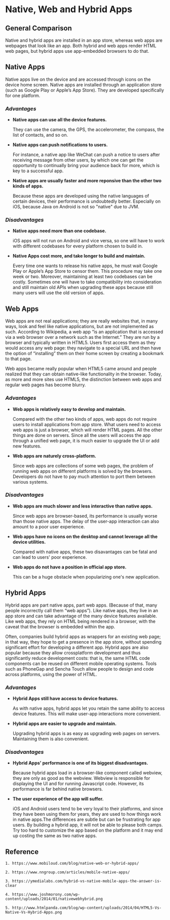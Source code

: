 Native, Web and Hybrid Apps
==========================
## General Comparison
Native and hybrid apps are installed in an app store, whereas web apps are webpages that look like an app. Both hybrid and web apps render HTML web pages, but hybrid apps use app-embedded browsers to do that.

## Native Apps
Native apps live on the device and are accessed through icons on the device home screen. Native apps are installed through an application store (such as Google Play or Apple’s App Store). They are developed specifically for one platform.
### *Advantages*
* **Native apps can use all the device features.**

    They can use the camera, the GPS, the accelerometer, the compass, the list of contacts, and so on.

* **Native apps can push notifications to users.**

    For instance, a native app like WeChat can push a notice to users after receiving message from other users, by which one can get the opportunity to continually bring your audience back for more, which is key to a successful app.


* **Native apps are usually faster and more reponsive than the other two kinds of apps.**
    
    Because these apps are developed using the native languages of certain devices,
     their performance is undoubtedly better. Especially on iOS, because Java on Android is not so "native" due to JVM.

### *Disadvantages*
* **Native apps need more than one codebase.**

    iOS apps will not run on Android and vice versa, so one will have to work with different codebases for every platform chosen to build in.

* **Native Apps cost more, and take longer to build and maintain.**

    Every time one wants to release his native apps, he must wait Google Play or Apple’s App Store to censor them. This procedure may take one week or two. Moreover, maintaining at least two codebases can be costly. Sometimes one will have to take compatibility into consideration and still maintain old APIs when upgrading these apps because still many users will use the old version of apps.

## Web Apps
Web apps are not real applications; they are really websites that, in many ways, look and feel like native applications, but are not implemented as such. According to Wikipedia, a web app “is an application that is accessed via a web browser over a network such as the Internet.” They are run by a browser and typically written in HTML5. Users first access them as they would access any web page: they navigate to a special URL and then have the option of “installing” them on their home screen by creating a bookmark to that page.

Web apps became really popular when HTML5 came around and people realized that they can obtain native-like functionality in the browser. Today, as more and more sites use HTML5, the distinction between web apps and regular web pages has become blurry.
### *Advantages*
* **Web apps is relatively easy to develop and maintain.**
    
    Compared with the other two kinds of apps, web apps do not require users to install applications from app store. What users need to access web apps is just a browser, which will render HTML pages. All the other things are done on servers. Since all the users will access the app through a unified web page, it is much easier to upgrade the UI or add new features.
* **Web apps are naturely cross-platform.**

    Since web apps are collections of some web pages, the problem of running web apps on  different platforms is solved by the browsers. Developers do not have to pay much attention to port them between various systems.
### *Disadvantages*
* **Web apps are much slower and less interactive than native apps.**

    Since web apps are browser-based, its performance is usually worse than those native apps. The delay of the user-app interaction can also amount to a poor user experience.

* **Web apps have no icons on the desktop and cannot leverage all the device utilities.**

    Compared with native apps, these two disavantages can be fatal and can lead to users' poor experience.

* **Web apps do not have a position in official app store.**

    This can be a huge obstacle when popularizing one's new application.
## Hybrid Apps
Hybrid apps are part native apps, part web apps. (Because of that, many people incorrectly call them “web apps”). Like native apps, they live in an app store and can take advantage of the many device features available. Like web apps, they rely on HTML being rendered in a browser, with the caveat that the browser is embedded within the app.

Often, companies build hybrid apps as wrappers for an existing web page; in that way, they hope to get a presence in the app store, without spending significant effort for developing a different app. Hybrid apps are also popular because they allow crossplatform development and thus significantly reduce development costs: that is, the same HTML code components can be reused on different mobile operating systems. Tools such as PhoneGap and Sencha Touch allow people to design and code across platforms, using the power of HTML.
### *Advantages*
* **Hybrid Apps still have access to device features.**
    
    As with native apps, hybrid apps let you retain the same ability to access device features. This will make user-app interactions more convenient.

* **Hybrid apps are easier to upgrade and maintain.**

    Upgrading hybrid apps is as easy as upgrading web pages on servers. Maintaining them is also convenient.
### *Disadvantages*
* **Hybrid Apps' performance is one of its biggest disadvantages.**

    Because hybrid apps load in a browser-like component called webview, they are only as good as the webview. Webview is responsible for displaying the UI and for running Javascript code. However, its performance is far behind native browsers.

* **The user experience of the app will suffer.**

    iOS and Android users tend to be very loyal to their platforms, and since they have been using them for years, they are used to how things work in native apps.The differences are subtle but can be frustrating for app users. By building a hybrid app, it will not be able to please both camps. Try too hard to customize the app based on the platform and it may end up costing the same as two native apps.
## Reference

    1. https://www.mobiloud.com/blog/native-web-or-hybrid-apps/

    2. https://www.nngroup.com/articles/mobile-native-apps/

    3. https://ymedialabs.com/hybrid-vs-native-mobile-apps-the-answer-is-clear
    
    4. https://www.joshmorony.com/wp-content/uploads/2014/01/nativewebhybrid.png

    5. http://www.htmlpanda.com/blog/wp-content/uploads/2014/04/HTML5-Vs-Native-Vs-Hybrid-Apps.png